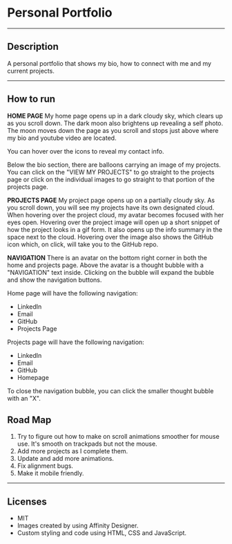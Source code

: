 # Personal Portfolio

---

## **Description**

A personal portfolio that shows my bio, how to connect with me and my current projects.

---

## **How to run**

**HOME PAGE**
My home page opens up in a dark cloudy sky, which clears up as you scroll down. The dark moon also brightens up revealing a self photo. The moon moves down the page as you scroll and stops just above where my bio and youtube video are located.

You can hover over the icons to reveal my contact info.

Below the bio section, there are balloons carrying an image of my projects. You can click on the "VIEW MY PROJECTS" to go straight to the projects page or click on the individual images to go straight to that portion of the projects page.

**PROJECTS PAGE**
My project page opens up on a partially cloudy sky. As you scroll down, you will see my projects have its own designated cloud. When hovering over the project cloud, my avatar becomes focused with her eyes open. Hovering over the project image will open up a short snippet of how the project looks in a gif form. It also opens up the info summary in the space next to the cloud. Hovering over the image also shows the GitHub icon which, on click, will take you to the GitHub repo.

**NAVIGATION**
There is an avatar on the bottom right corner in both the home and projects page. Above the avatar is a thought bubble with a "NAVIGATION" text inside. Clicking on the bubble will expand the bubble and show the navigation buttons.

Home page will have the following navigation:

- LinkedIn
- Email
- GitHub
- Projects Page

Projects page will have the following navigation:

- LinkedIn
- Email
- GitHub
- Homepage

To close the navigation bubble, you can click the smaller thought bubble with an "X".

## **Road Map**

1. Try to figure out how to make on scroll animations smoother for mouse use. It's smooth on trackpads but not the mouse.
2. Add more projects as I complete them.
3. Update and add more animations.
4. Fix alignment bugs.
5. Make it mobile friendly.

---

## **Licenses**

- MIT
- Images created by using Affinity Designer.
- Custom styling and code using HTML, CSS and JavaScript.

